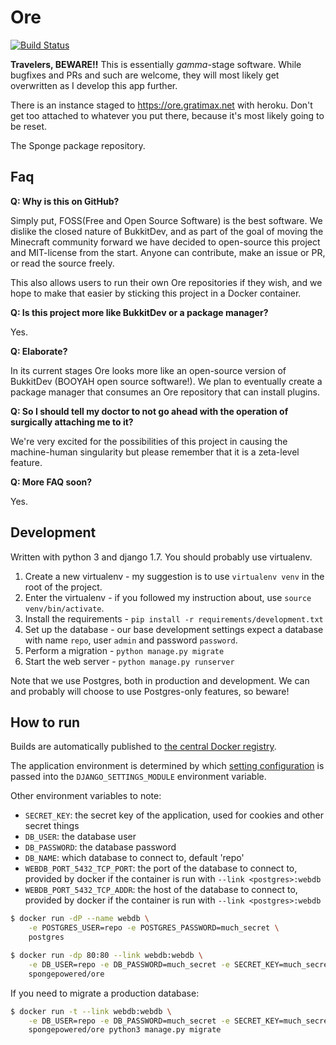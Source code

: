 # Ore

[![Build Status](https://travis-ci.org/SpongePowered/Ore.svg?branch=master)](https://travis-ci.org/SpongePowered/Ore)

__Travelers, BEWARE!!__ This is essentially _gamma_-stage software.
While bugfixes and PRs and such are welcome, they will most likely get overwritten as I develop this app further.

There is an instance staged to https://ore.gratimax.net with heroku.
Don't get too attached to whatever you put there, because it's most likely going to be reset.

The Sponge package repository.

## Faq

__Q: Why is this on GitHub?__

Simply put, FOSS(Free and Open Source Software) is the best software.
We dislike the closed nature of BukkitDev, and as part of the goal of moving the Minecraft community forward we
have decided to open-source this project and MIT-license from the start.
Anyone can contribute, make an issue or PR, or read the source freely.

This also allows users to run their own Ore repositories if they wish, and we hope to make that easier by
sticking this project in a Docker container.

__Q: Is this project more like BukkitDev or a package manager?__

Yes.

__Q: Elaborate?__

In its current stages Ore looks more like an open-source version of BukkitDev (BOOYAH open source software!).
We plan to eventually create a package manager that consumes an Ore repository that can install plugins.

__Q: So I should tell my doctor to not go ahead with the operation of surgically attaching me to it?__

We're very excited for the possibilities of this project in causing the machine-human singularity but please remember
that it is a zeta-level feature.

__Q: More FAQ soon?__

Yes.

## Development

Written with python 3 and django 1.7.
You should probably use virtualenv.

1.  Create a new virtualenv - my suggestion is to use `virtualenv venv` in the root of the project.
2.  Enter the virtualenv - if you followed my instruction about, use `source venv/bin/activate`.
3.  Install the requirements - `pip install -r requirements/development.txt`
4.  Set up the database - our base development settings expect a database with name `repo`, user `admin` and password `password`.
5.  Perform a migration - `python manage.py migrate`
6.  Start the web server - `python manage.py runserver`

Note that we use Postgres, both in production and development. We can and probably will choose to use Postgres-only features, so beware!

## How to run

Builds are automatically published to [the central Docker registry](https://registry.hub.docker.com/u/spongepowered/ore/).

The application environment is determined by which [setting configuration](https://github.com/SpongePowered/Ore/tree/master/ore/settings) is passed
into the `DJANGO_SETTINGS_MODULE` environment variable.

Other environment variables to note:

- `SECRET_KEY`: the secret key of the application, used for cookies and other secret things
- `DB_USER`: the database user
- `DB_PASSWORD`: the database password
- `DB_NAME`: which database to connect to, default 'repo'
- `WEBDB_PORT_5432_TCP_PORT`: the port of the database to connect to, provided by docker if the container is run with `--link <postgres>:webdb`
- `WEBDB_PORT_5432_TCP_ADDR`: the host of the database to connect to, provided by docker if the container is run with `--link <postgres>:webdb`

```bash
$ docker run -dP --name webdb \
    -e POSTGRES_USER=repo -e POSTGRES_PASSWORD=much_secret \
    postgres

$ docker run -dp 80:80 --link webdb:webdb \
    -e DB_USER=repo -e DB_PASSWORD=much_secret -e SECRET_KEY=much_secret \
    spongepowered/ore
```

If you need to migrate a production database:

```bash
$ docker run -t --link webdb:webdb \
    -e DB_USER=repo -e DB_PASSWORD=much_secret -e SECRET_KEY=much_secret \
    spongepowered/ore python3 manage.py migrate

```
